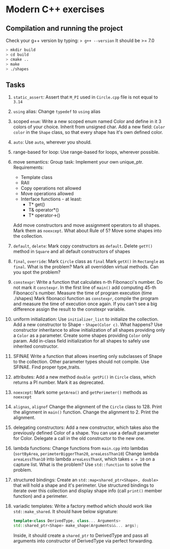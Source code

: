 # Modern C++ exercises

## Compilation and running the project

Check your g++ version by typing:
`> g++ --version`
It should be >= 7.0

```bash
> mkdir build
> cd build
> cmake ..
> make
> ./shapes
```

## Tasks

1. `static_assert`:
    Assert that `M_PI` used in `Circle.cpp` file is not equal to `3.14`
2. `using` alias:
    Change `typedef` to `using` alias
3. scoped `enum`:
    Write a new scoped enum named Color and define in it 3 colors of your choice. Inherit from unsigned char.
    Add a new field: `Color color` in the `Shape` class, so that every shape has it's own defined color.
4. `auto`:
    Use `auto`, wherever you should.
5. range-based for loop:
    Use range-based for loops, wherever possible.
6. move semantics:
    Group task:
    Implement your own unique_ptr. Requirements:
    - Template class
    - RAII
    - Copy operations not allowed
    - Move operations allowed
    - Interface functions - at least:
        - T* get()
        - T& operator*()
        - T* operator->()

    Add move constructors and move assignment operators to all shapes.
    Mark them as `noexcept`.
    What about Rule of 5?
    Move some shapes into the collection.
7. `default`, `delete`:
    Mark copy constructors as `default`.
    Delete `getY()` method in `Square` and all default constructors of shapes
8. `final`, `override`:
    Mark `Circle` class as `final`
    Mark `getX()` in `Rectangle` as `final`. What is the problem?
    Mark all overridden virtual methods. Can you spot the problem?
9. `constexpr`:
    Write a function that calculates n-th Fibonacci's number. Do not mark it `constexpr`.
    In the first line of `main()` add computing 45-th Fibonacci's number. Measure the time of program execution (time ./shapes)
    Mark fibonacci function as `constexpr`, compile the program and measure the time of execution once again.
    If you can't see a big difference assign the result to the constexpr variable.
10. uniform initialization:
    Use `initializer_list` to initialize the collection.
    Add a new constructor to Shape - `Shape(Color c)`. What happens?
    Use constructor inheritance to allow initialization of all shapes providing only a `Color` as a parameter. Create some shapes providing `Color` only param.
    Add in-class field initialization for all shapes to safely use inherited constructor.
11. SFINAE
    Write a function that allows inserting only subclasses of Shape to the collection. Other parameter types should not compile. Use SFINAE. Find proper type_traits.
12. attributes:
    Add a new method `double getPi()` in `Circle` class, which returns a PI number. Mark it as deprecated.
13. `noexcept`:
    Mark some `getArea()` and `getPerimeter()` methods as `noexcept`
14. `alignas`, `alignof`
    Change the alignment of the `Circle` class to 128.
    Print the alignment in `main()` function.
    Change the alignment to 2.
    Print the alignment.
15. delegating constructors:
    Add a new constructor, which takes also the previously defined Color of a shape. You can use a default parameter for Color.
    Delegate a call in the old constructor to the new one.
16. lambda functions:
    Change functions from `main.cpp` into lambdas (`sortByArea`, `perimeterBiggerThan20`, `areaLessThan10`)
    Change lambda `areaLessThan10` into lambda `areaLessThanX`, which takes `x = 10` on a capture list. What is the problem?
    Use `std::function` to solve the problem.
17. structured bindings:
    Create an `std::map<shared_ptr<Shape>, double>` that will hold a shape and it's perimeter.
    Use structured bindings to iterate over this collection and display shape info (call `print()` member function) and a perimeter.
18. variadic templates:
    Write a factory method which should work like `std::make_shared`.
    It should have below signature:

    ```cpp
    template<class DerivedType, class... Arguments>
    std::shared_ptr<Shape> make_shape(Arguments&&... args);
    ```

    Inside, it should create a `shared_ptr` to DerivedType and pass all arguments into constructor of DerivedType via perfect forwarding.
